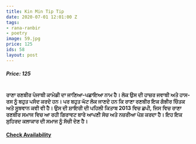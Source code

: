 ```yaml
---
title: Kin Min Tip Tip
date: 2020-07-01 12:01:00 Z
tags:
- rana-ranbir
- poetry
image: 59.jpg
price: 125
ids: 58
layout: post
---
```


<h5>Price: 125</h5><br>
<strong>ਰਾਣਾ ਰਣਬੀਰ ਪੰਜਾਬੀ ਕਾਮੇਡੀ ਦਾ ਜਾਣਿਆ-ਪਛਾਇਆ ਨਾਮ ਹੈ। ਲੋਕ ਉਸ ਦੀ ਹਾਜ਼ਰ ਜਵਾਬੀ ਅਤੇ ਹਾਸ-ਰਸ ਨੂੰ ਬਹੁਤ ਪਸੰਦ ਕਰਦੇ ਹਨ। ਪਰ ਬਹੁਤ ਘੱਟ ਲੋਕ ਜਾਣਦੇ ਹਨ ਕਿ ਰਾਣਾ ਰਣਬੀਰ ਇਕ ਗੰਭੀਰ ਚਿੰਤਕ ਅਤੇ ਸੂਝਵਾਨ ਕਵੀ ਵੀ ਹੈ। ਉਸ ਦੀ ਸ਼ਾਇਰੀ ਦੀ ਪਹਿਲੀ ਕਿਤਾਬ 2013 ਵਿਚ ਛਪੀ, ਜਿਸ ਵਿਚ ਰਾਣਾ ਰਣਬੀਰ ਸਮਾਜ ਵਿਚ ਆ ਰਹੀ ਗਿਰਾਵਟ ਬਾਰੇ ਆਪਣੀ ਸੋਚ ਅਤੇ ਨਜ਼ਰੀਆ ਪੇਸ਼ ਕਰਦਾ ਹੈ। ਇਹ ਇਕ ਸੁਹਿਰਦ ਕਲਾਕਾਰ ਦੀ ਸਮਾਜ ਨੂੰ ਸੱਚੀ ਦੇਣ ਹੈ।</strong>

<h4><a class="add-cart cart1" href="{{ site.baseurl }}/books#58"><b>Check Availability</b></a></h4>

<body>
 <script src="{{ site.baseurl }}/js/main.js"></script>
 </body>